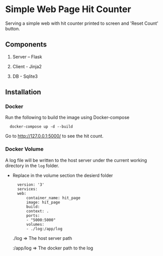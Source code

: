 # Simple Web Page Hit Counter

Serving a simple web with hit counter printed to screen and 'Reset Count' button.

## Components 

1. Server – Flask 
   
2. Client - Jinja2

3. DB - Sqlite3


## Installation

### Docker 

Run the following to build the image using Docker-compose

      docker-compose up -d --build

Go to http://127.0.0.1:5000/ to see the hit count.


### Docker Volume 
A log file will be written to the host server under the current working directory in the `log` folder.

* Replace in the volume section the desierd folder

        version: '3'
        services:
        web:
            container_name: hit_page
            image: hit_page
            build:
            context: .
            ports:
            - "5000:5000"
            volumes:
            - ./log:/app/log

    ./log  => The host server path
    
    :/app/log => The docker path to the log
